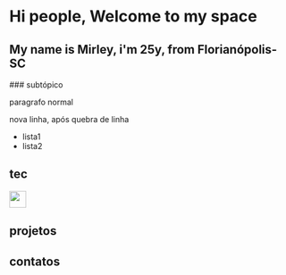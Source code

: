 # Hi people, Welcome to my space

## My name is Mirley, i'm 25y, from Florianópolis-SC
<gif src=https://media.tenor.com/uE7oJ57r9sgAAAAd/rick-sanchez-rick-and-morty.gif width = "50" />
### subtópico

paragrafo normal


nova linha, após quebra de linha

- lista1
- lista2

## tec

<img src="https://cdn.jsdelivr.net/gh/devicons/devicon/icons/git/git-original.svg" width = "30" />


## projetos

## contatos


